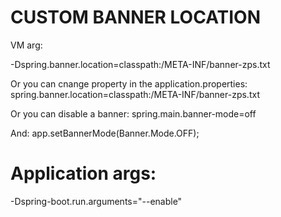 # CUSTOM BANNER LOCATION
VM arg:

-Dspring.banner.location=classpath:/META-INF/banner-zps.txt

Or you can cnange property in the application.properties:
spring.banner.location=classpath:/META-INF/banner-zps.txt

Or you can disable a banner:
spring.main.banner-mode=off

And:
app.setBannerMode(Banner.Mode.OFF);

# Application args:
-Dspring-boot.run.arguments="--enable"